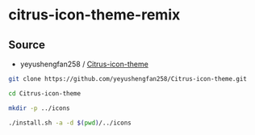 

# citrus-icon-theme-remix


## Source

* yeyushengfan258 / [Citrus-icon-theme](https://github.com/yeyushengfan258/Citrus-icon-theme)

``` sh
git clone https://github.com/yeyushengfan258/Citrus-icon-theme.git

cd Citrus-icon-theme

mkdir -p ../icons

./install.sh -a -d $(pwd)/../icons
```
